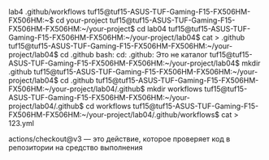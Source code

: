 lab4
.github/workflows
tuf15@tuf15-ASUS-TUF-Gaming-F15-FX506HM-FX506HM:~$ cd your-project
tuf15@tuf15-ASUS-TUF-Gaming-F15-FX506HM-FX506HM:~/your-project$ cd lab04
tuf15@tuf15-ASUS-TUF-Gaming-F15-FX506HM-FX506HM:~/your-project/lab04$ cat > .github
tuf15@tuf15-ASUS-TUF-Gaming-F15-FX506HM-FX506HM:~/your-project/lab04$ cd .github
bash: cd: .github: Это не каталог
tuf15@tuf15-ASUS-TUF-Gaming-F15-FX506HM-FX506HM:~/your-project/lab04$ mkdir .github
tuf15@tuf15-ASUS-TUF-Gaming-F15-FX506HM-FX506HM:~/your-project/lab04$ cd .github
tuf15@tuf15-ASUS-TUF-Gaming-F15-FX506HM-FX506HM:~/your-project/lab04/.github$ mkdir workflows
tuf15@tuf15-ASUS-TUF-Gaming-F15-FX506HM-FX506HM:~/your-project/lab04/.github$ cd workflows
tuf15@tuf15-ASUS-TUF-Gaming-F15-FX506HM-FX506HM:~/your-project/lab04/.github/workflows$ cat > 123.yml

actions/checkout@v3 — это действие, которое проверяет код в репозитории на средство выполнения


